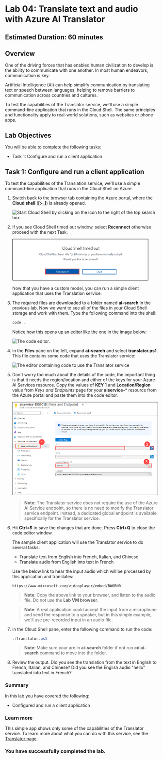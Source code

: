 
# Lab 04: Translate text and audio with Azure AI Translator

## Estimated Duration: 60 minutes

## Overview

One of the driving forces that has enabled human civilization to develop is the ability to communicate with one another. In most human endeavors, communication is key.

Artificial Intelligence (AI) can help simplify communication by translating text or speech between languages, helping to remove barriers to communication across countries and cultures.

To test the capabilities of the Translator service, we'll use a simple command-line application that runs in the Cloud Shell. The same principles and functionality apply to real-world solutions, such as websites or phone apps.

## Lab Objectives

You will be able to complete the following tasks:

  - Task 1: Configure and run a client application

## Task 1: Configure and run a client application

To test the capabilities of the Translation service, we'll use a simple command-line application that runs in the Cloud Shell on Azure. 

1. Switch back to the browser tab containing the Azure portal, where the **Cloud shell** (**[>_]**) is already opened.

    ![Start Cloud Shell by clicking on the icon to the right of the top search box](../media/analyze-images-computer-vision-service/powershell-portal-guide-1(1).png)

1. If you see Cloud Shell timed out window, select **Reconnect** otherwise proceed with the next Task.

    ![Start Cloud Shell by clicking on the icon to the right of the top search box](../media/azure-ai-search-lab4-2.png)

    Now that you have a custom model, you can run a simple client application that uses the Translation service.

1. The required files are downloaded to a folder named **ai-search** in the previous lab. Now we want to see all of the files in your Cloud Shell storage and work with them. Type the following command into the shell: 

     ```PowerShell
    code .
    ```

    Notice how this opens up an editor like the one in the image below: 

    ![The code editor.](../media/powershell-portal-guide-4.png)

1. In the **Files** pane on the left, expand **ai-search** and select **translator.ps1**. This file contains some code that uses the Translator service:

    ![The editor containing code to use the Translator service](../media/translate-code-4b.png)

1. Don't worry too much about the details of the code, the important thing is that it needs the region/location and either of the keys for your Azure AI Services resource. Copy the values of **KEY 1** and **Location/Region** value from *Keys and Endpoints* page for your **aiservice-<inject key="DeploymentID" enableCopy="false"/>*** resource from the Azure portal and paste them into the code editor.

    ![Find the key and endpoint tab in your Azure AI Services resource's left hand pane.](../media/azure-ai-search-lab4-3.png)

    > **Note:** The Translator service does not require the use of the Azure AI Service endpoint, so there is no need to modify the Translator service endpoint. Instead, a dedicated global endpoint is available specifically for the Translator service. 

1. Hit **Ctrl+S** to save the changes that are done. Press **Ctrl+Q** to close the code editor window.

    The sample client application will use the Translator service to do several tasks:
    - Translate text from English into French, Italian, and Chinese.
    - Translate audio from English into text in French

    Use the below link to hear the input audio which will be processed by this application and translates:
   
       https://www.microsoft.com/videoplayer/embed/RWORN0

    >**Note**: Copy the above link to your browser, and listen to the audio file. Do not use the **Lab VM browser**.

    >**Note**: A real application could accept the input from a microphone and send the response to a speaker, but in this simple example, we'll use pre-recorded input in an audio file.
    
1. In the Cloud Shell pane, enter the following command to run the code:

    ```PowerShell
    ./translator.ps1
    ```

    >**Note**: Make sure your are in **ai-search** folder if not run **cd ai-search** command to move into the folder.

1. Review the output. Did you see the translation from the text in English to French, Italian, and Chinese?  Did you see the English audio "hello" translated into text in French?

### Summary

In this lab you have covered the following:
  - Configured and run a client application

### Learn more

This simple app shows only some of the capabilities of the Translator service. To learn more about what you can do with this service, see the [Translator page](https://learn.microsoft.com/en-us/azure/ai-services/translator/).

### You have successfully completed the lab.